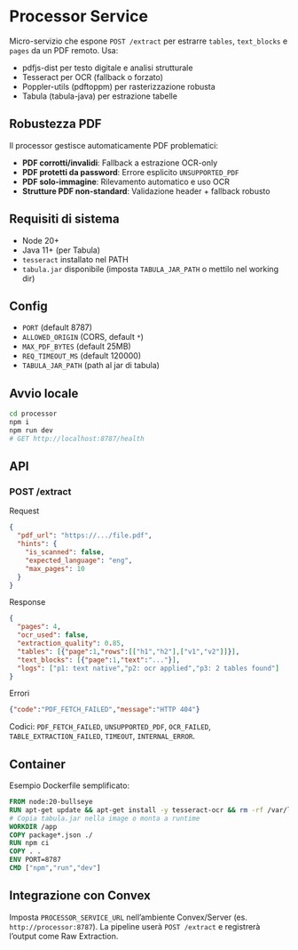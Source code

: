 # Processor Service

Micro-servizio che espone `POST /extract` per estrarre `tables`, `text_blocks` e `pages` da un PDF remoto. Usa:
- pdfjs-dist per testo digitale e analisi strutturale
- Tesseract per OCR (fallback o forzato) 
- Poppler-utils (pdftoppm) per rasterizzazione robusta
- Tabula (tabula-java) per estrazione tabelle

## Robustezza PDF
Il processor gestisce automaticamente PDF problematici:
- **PDF corrotti/invalidi**: Fallback a estrazione OCR-only
- **PDF protetti da password**: Errore esplicito `UNSUPPORTED_PDF`
- **PDF solo-immagine**: Rilevamento automatico e uso OCR
- **Strutture PDF non-standard**: Validazione header + fallback robusto

## Requisiti di sistema
- Node 20+
- Java 11+ (per Tabula)
- `tesseract` installato nel PATH
- `tabula.jar` disponibile (imposta `TABULA_JAR_PATH` o mettilo nel working dir)

## Config
- `PORT` (default 8787)
- `ALLOWED_ORIGIN` (CORS, default `*`)
- `MAX_PDF_BYTES` (default 25MB)
- `REQ_TIMEOUT_MS` (default 120000)
- `TABULA_JAR_PATH` (path al jar di tabula)

## Avvio locale
```bash
cd processor
npm i
npm run dev
# GET http://localhost:8787/health
```

## API
### POST /extract
Request
```json
{
  "pdf_url": "https://.../file.pdf",
  "hints": {
    "is_scanned": false,
    "expected_language": "eng",
    "max_pages": 10
  }
}
```
Response
```json
{
  "pages": 4,
  "ocr_used": false,
  "extraction_quality": 0.85,
  "tables": [{"page":1,"rows":[["h1","h2"],["v1","v2"]]}],
  "text_blocks": [{"page":1,"text":"..."}],
  "logs": ["p1: text native","p2: ocr applied","p3: 2 tables found"]
}
```

Errori
```json
{"code":"PDF_FETCH_FAILED","message":"HTTP 404"}
```
Codici: `PDF_FETCH_FAILED`, `UNSUPPORTED_PDF`, `OCR_FAILED`, `TABLE_EXTRACTION_FAILED`, `TIMEOUT`, `INTERNAL_ERROR`.

## Container
Esempio Dockerfile semplificato:
```Dockerfile
FROM node:20-bullseye
RUN apt-get update && apt-get install -y tesseract-ocr && rm -rf /var/lib/apt/lists/*
# Copia tabula.jar nella image o monta a runtime
WORKDIR /app
COPY package*.json ./
RUN npm ci
COPY . .
ENV PORT=8787
CMD ["npm","run","dev"]
```

## Integrazione con Convex
Imposta `PROCESSOR_SERVICE_URL` nell’ambiente Convex/Server (es. `http://processor:8787`). La pipeline userà `POST /extract` e registrerà l’output come Raw Extraction.


